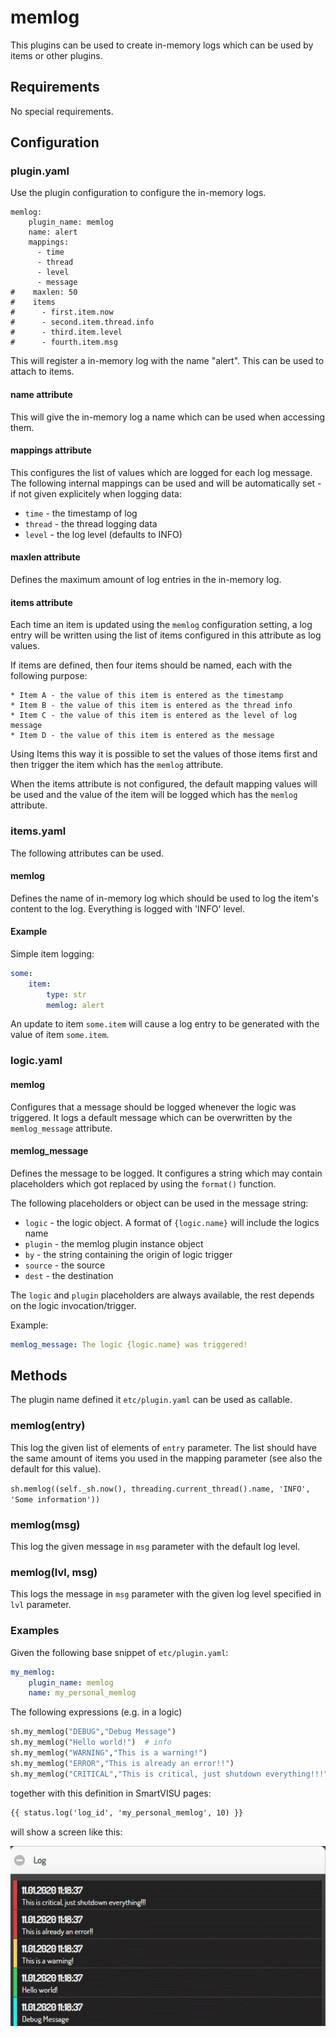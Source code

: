 # memlog

This plugins can be used to create in-memory logs which can be used by items or other
plugins.

## Requirements

No special requirements.

## Configuration

### plugin.yaml

Use the plugin configuration to configure the in-memory logs.

```
memlog:
    plugin_name: memlog
    name: alert
    mappings: 
      - time
      - thread
      - level
      - message
#    maxlen: 50
#    items
#      - first.item.now
#      - second.item.thread.info
#      - third.item.level
#      - fourth.item.msg
```

This will register a in-memory log with the name "alert". This can be used to attach
to items.

#### name attribute

This will give the in-memory log a name which can be used when accessing them.

#### mappings attribute

This configures the list of values which are logged for each log message. The following
internal mappings can be used and will be automatically set - if not given explicitely
when logging data:

* ``time`` - the timestamp of log
* ``thread`` - the thread logging data
* ``level`` - the log level (defaults to INFO)

#### maxlen attribute

Defines the maximum amount of log entries in the in-memory log.

#### items attribute

Each time an item is updated using the `memlog` configuration setting, a log entry will
be written using the list of items configured in this attribute as log values.

If items are defined, then four items should be named, 
each with the following purpose:

    * Item A - the value of this item is entered as the timestamp
    * Item B - the value of this item is entered as the thread info
    * Item C - the value of this item is entered as the level of log message
    * Item D - the value of this item is entered as the message

Using Items this way it is possible to set the values of those items first
and then trigger the item which has the ``memlog`` attribute.

When the items attribute is not configured, the default mapping values will be used and the value of the item will be logged which has the ``memlog`` attribute.

### items.yaml

The following attributes can be used.

#### memlog

Defines the name of in-memory log which should be used to log the item's content to
the log. Everything is logged with 'INFO' level.

#### Example

Simple item logging:

```yaml
some:
    item:
        type: str
        memlog: alert
```

An update to item ``some.item`` will cause a log entry to be generated with the value of item ``some.item``.

### logic.yaml

#### memlog

Configures that a message should be logged whenever the logic was triggered. It logs a
default message which can be overwritten by the `memlog_message` attribute.

#### memlog_message

Defines the message to be logged. It configures a string which may contain placeholders
which got replaced by using the `format()` function.

The following placeholders or object can be used in the message string:
* `logic` - the logic object. A format of ``{logic.name}`` will include the logics name
* `plugin` - the memlog plugin instance object
* `by` - the string containing the origin of logic trigger
* `source` - the source
* `dest` - the destination

The `logic` and `plugin` placeholders are always available, the rest depends on the
logic invocation/trigger.

Example:

```yaml
memlog_message: The logic {logic.name} was triggered!
```

## Methods

The plugin name defined it ``etc/plugin.yaml`` can be used as callable.

### memlog(entry)
This log the given list of elements of `entry` parameter. The list should have the same amount
of items you used in the mapping parameter (see also the default for this value).

`sh.memlog((self._sh.now(), threading.current_thread().name, 'INFO', 'Some information'))`

### memlog(msg)

This log the given message in `msg` parameter with the default log level.

### memlog(lvl, msg)

This logs the message in ``msg`` parameter with the given log level specified in ``lvl``
parameter.

### Examples

Given the following base snippet of ``etc/plugin.yaml``:

```yaml
my_memlog:
    plugin_name: memlog
    name: my_personal_memlog
```

The following expressions (e.g. in a logic)

```python
sh.my_memlog("DEBUG","Debug Message")
sh.my_memlog("Hello world!")  # info
sh.my_memlog("WARNING","This is a warning!")
sh.my_memlog("ERROR","This is already an error!!")
sh.my_memlog("CRITICAL","This is critical, just shutdown everything!!!")
```

together with this definition in SmartVISU pages:

```html
{{ status.log('log_id', 'my_personal_memlog', 10) }}
```

will show a screen like this:

![Screenshot of messages displayed with SmartVISU](callable.png "Result with SmartVISU")
